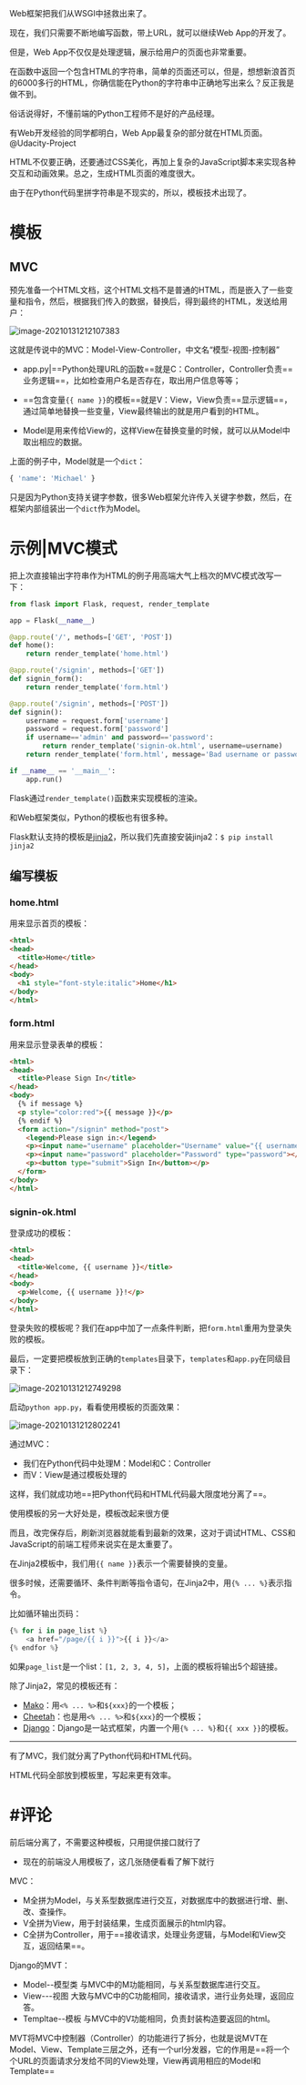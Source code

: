 Web框架把我们从WSGI中拯救出来了。

现在，我们只需要不断地编写函数，带上URL，就可以继续Web App的开发了。





但是，Web App不仅仅是处理逻辑，展示给用户的页面也非常重要。

在函数中返回一个包含HTML的字符串，简单的页面还可以，但是，想想新浪首页的6000多行的HTML，你确信能在Python的字符串中正确地写出来么？反正我是做不到。



俗话说得好，不懂前端的Python工程师不是好的产品经理。

有Web开发经验的同学都明白，Web App最复杂的部分就在HTML页面。@Udacity-Project

HTML不仅要正确，还要通过CSS美化，再加上复杂的JavaScript脚本来实现各种交互和动画效果。总之，生成HTML页面的难度很大。



由于在Python代码里拼字符串是不现实的，所以，模板技术出现了。



# 模板

## MVC

预先准备一个HTML文档，这个HTML文档不是普通的HTML，而是嵌入了一些变量和指令，然后，根据我们传入的数据，替换后，得到最终的HTML，发送给用户：

![image-20210131212107383](https://cdn.jsdelivr.net/gh/DaiDuncan/PicUploader/img/20210131212107.png)

这就是传说中的MVC：Model-View-Controller，中文名“模型-视图-控制器”

- app.py|==Python处理URL的函数==就是C：Controller，Controller负责==业务逻辑==，比如检查用户名是否存在，取出用户信息等等；
- ==包含变量`{{ name }}`的模板==就是V：View，View负责==显示逻辑==，通过简单地替换一些变量，View最终输出的就是用户看到的HTML。

- Model是用来传给View的，这样View在替换变量的时候，就可以从Model中取出相应的数据。

上面的例子中，Model就是一个`dict`：

```python
{ 'name': 'Michael' }
```

只是因为Python支持关键字参数，很多Web框架允许传入关键字参数，然后，在框架内部组装出一个`dict`作为Model。



# 示例|MVC模式

把上次直接输出字符串作为HTML的例子用高端大气上档次的MVC模式改写一下：

```python
from flask import Flask, request, render_template

app = Flask(__name__)

@app.route('/', methods=['GET', 'POST'])
def home():
    return render_template('home.html')

@app.route('/signin', methods=['GET'])
def signin_form():
    return render_template('form.html')

@app.route('/signin', methods=['POST'])
def signin():
    username = request.form['username']
    password = request.form['password']
    if username=='admin' and password=='password':
        return render_template('signin-ok.html', username=username)
    return render_template('form.html', message='Bad username or password', username=username)

if __name__ == '__main__':
    app.run()
```

Flask通过`render_template()`函数来实现模板的渲染。

和Web框架类似，Python的模板也有很多种。

Flask默认支持的模板是[jinja2](http://jinja.pocoo.org/)，所以我们先直接安装jinja2：`$ pip install jinja2`



## 编写模板

### home.html

用来显示首页的模板：

```html
<html>
<head>
  <title>Home</title>
</head>
<body>
  <h1 style="font-style:italic">Home</h1>
</body>
</html>
```



### form.html

用来显示登录表单的模板：

```html
<html>
<head>
  <title>Please Sign In</title>
</head>
<body>
  {% if message %}
  <p style="color:red">{{ message }}</p>
  {% endif %}
  <form action="/signin" method="post">
    <legend>Please sign in:</legend>
    <p><input name="username" placeholder="Username" value="{{ username }}"></p>
    <p><input name="password" placeholder="Password" type="password"></p>
    <p><button type="submit">Sign In</button></p>
  </form>
</body>
</html>
```





### signin-ok.html

登录成功的模板：

```html
<html>
<head>
  <title>Welcome, {{ username }}</title>
</head>
<body>
  <p>Welcome, {{ username }}!</p>
</body>
</html>
```

登录失败的模板呢？我们在app中加了一点条件判断，把`form.html`重用为登录失败的模板。





最后，一定要把模板放到正确的`templates`目录下，`templates`和`app.py`在同级目录下：

![image-20210131212749298](https://cdn.jsdelivr.net/gh/DaiDuncan/PicUploader/img/20210131212749.png)







启动`python app.py`，看看使用模板的页面效果：

![image-20210131212802241](https://cdn.jsdelivr.net/gh/DaiDuncan/PicUploader/img/20210131212802.png)



通过MVC：

- 我们在Python代码中处理M：Model和C：Controller
- 而V：View是通过模板处理的

这样，我们就成功地==把Python代码和HTML代码最大限度地分离了==。



使用模板的另一大好处是，模板改起来很方便

而且，改完保存后，刷新浏览器就能看到最新的效果，这对于调试HTML、CSS和JavaScript的前端工程师来说实在是太重要了。





在Jinja2模板中，我们用`{{ name }}`表示一个需要替换的变量。

很多时候，还需要循环、条件判断等指令语句，在Jinja2中，用`{% ... %}`表示指令。

比如循环输出页码：

```javascript
{% for i in page_list %}
    <a href="/page/{{ i }}">{{ i }}</a>
{% endfor %}
```

如果`page_list`是一个list：`[1, 2, 3, 4, 5]`，上面的模板将输出5个超链接。



除了Jinja2，常见的模板还有：

- [Mako](http://www.makotemplates.org/)：用`<% ... %>`和`${xxx}`的一个模板；
- [Cheetah](http://www.cheetahtemplate.org/)：也是用`<% ... %>`和`${xxx}`的一个模板；
- [Django](https://www.djangoproject.com/)：Django是一站式框架，内置一个用`{% ... %}`和`{{ xxx }}`的模板。

---

有了MVC，我们就分离了Python代码和HTML代码。

HTML代码全部放到模板里，写起来更有效率。



# #评论

前后端分离了，不需要这种模板，只用提供接口就行了

- 现在的前端没人用模板了，这几张随便看看了解下就行



MVC：

- M全拼为Model，与关系型数据库进行交互，对数据库中的数据进行增、删、改、查操作。
- V全拼为View，用于封装结果，生成页面展示的html内容。
- C全拼为Controller，用于==接收请求，处理业务逻辑，与Model和View交互，返回结果==。

Django的MVT：

- Model--模型类 与MVC中的M功能相同，与关系型数据库进行交互。
- View---视图 大致与MVC中的C功能相同，接收请求，进行业务处理，返回应答。
- Templtae--模板 与MVC中的V功能相同，负责封装构造要返回的html。

MVT将MVC中控制器（Controller）的功能进行了拆分，也就是说MVT在Model、View、Template三层之外，还有一个url分发器，它的作用是==将一个个URL的页面请求分发给不同的View处理，View再调用相应的Model和Template==